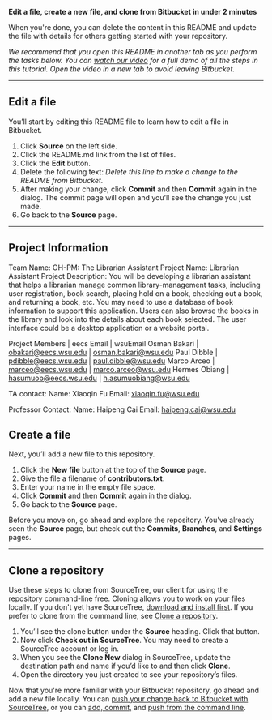**Edit a file, create a new file, and clone from Bitbucket in under 2 minutes**

When you're done, you can delete the content in this README and update the file with details for others getting started with your repository.

*We recommend that you open this README in another tab as you perform the tasks below. You can [watch our video](https://youtu.be/0ocf7u76WSo) for a full demo of all the steps in this tutorial. Open the video in a new tab to avoid leaving Bitbucket.*

---

## Edit a file

You’ll start by editing this README file to learn how to edit a file in Bitbucket.

1. Click **Source** on the left side.
2. Click the README.md link from the list of files.
3. Click the **Edit** button.
4. Delete the following text: *Delete this line to make a change to the README from Bitbucket.*
5. After making your change, click **Commit** and then **Commit** again in the dialog. The commit page will open and you’ll see the change you just made.
6. Go back to the **Source** page.

---

## Project Information

Team Name: OH-PM: The Librarian Assistant
Project Name: Librarian Assistant
Project Description: 
You will be developing a librarian assistant that helps a librarian manage common library-management 
tasks, including user registration, book search, placing hold on a book, checking out a book, and 
returning a book, etc. You may need to use a database of book information to support this application.
Users can also browse the books in the library and look into the details about each book selected. 
The user interface could be a desktop application or a website portal. 

Project Members  |  eecs Email					|   wsuEmail
Osman Bakari	 |	obakari@eecs.wsu.edu		|	osman.bakari@wsu.edu
Paul Dibble		 |	pdibble@eecs.wsu.edu 		|	paul.dibble@wsu.edu
Marco Arceo		 |	marceo@eecs.wsu.edu			|	marco.arceo@wsu.edu
Hermes Obiang	 |	hasumuob@eecs.wsu.edu 		|	h.asumuobiang@wsu.edu

TA contact: 
Name: Xiaoqin Fu
Email: xiaoqin.fu@wsu.edu

Professor Contact:
Name: Haipeng Cai
Email: haipeng.cai@wsu.edu

## Create a file

Next, you’ll add a new file to this repository.

1. Click the **New file** button at the top of the **Source** page.
2. Give the file a filename of **contributors.txt**.
3. Enter your name in the empty file space.
4. Click **Commit** and then **Commit** again in the dialog.
5. Go back to the **Source** page.

Before you move on, go ahead and explore the repository. You've already seen the **Source** page, but check out the **Commits**, **Branches**, and **Settings** pages.

---

## Clone a repository

Use these steps to clone from SourceTree, our client for using the repository command-line free. Cloning allows you to work on your files locally. If you don't yet have SourceTree, [download and install first](https://www.sourcetreeapp.com/). If you prefer to clone from the command line, see [Clone a repository](https://confluence.atlassian.com/x/4whODQ).

1. You’ll see the clone button under the **Source** heading. Click that button.
2. Now click **Check out in SourceTree**. You may need to create a SourceTree account or log in.
3. When you see the **Clone New** dialog in SourceTree, update the destination path and name if you’d like to and then click **Clone**.
4. Open the directory you just created to see your repository’s files.

Now that you're more familiar with your Bitbucket repository, go ahead and add a new file locally. You can [push your change back to Bitbucket with SourceTree](https://confluence.atlassian.com/x/iqyBMg), or you can [add, commit,](https://confluence.atlassian.com/x/8QhODQ) and [push from the command line](https://confluence.atlassian.com/x/NQ0zDQ).